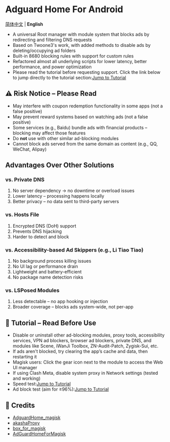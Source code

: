 # Adguard Home For Android
[简体中文](README.md) | **English** 
- A universal Root manager with module system that blocks ads by redirecting and filtering DNS requests
- Based on Twoone3's work, with added methods to disable ads by deleting/occupying ad folders
- Built-in 8680 blocking rules with support for custom rules
- Refactored almost all underlying scripts for lower latency, better performance, and power optimization
- Please read the tutorial before requesting support. Click the link below to jump directly to the tutorial section:[Jump to Tutorial](https://github.com/liuzq2002/Adguard-Home-For-Magisk-Mod/blob/main/README.en.md#-tutorial--read-before-use)
## ⚠️ Risk Notice – Please Read
- May interfere with coupon redemption functionality in some apps (not a false positive)
- May prevent reward systems based on watching ads (not a false positive)
- Some services (e.g., Baidu) bundle ads with financial products – blocking may affect those features
- Do **not** use with other similar ad-blocking modules
- Cannot block ads served from the same domain as content (e.g., QQ, WeChat, Alipay)
## Advantages Over Other Solutions
### vs. Private DNS
1. No server dependency → no downtime or overload issues
2. Lower latency – processing happens locally
3. Better privacy – no data sent to third-party servers
### vs. Hosts File
1. Encrypted DNS (DoH) support
2. Prevents DNS hijacking
3. Harder to detect and block
### vs. Accessibility-based Ad Skippers (e.g., Li Tiao Tiao)
1. No background process killing issues
2. No UI lag or performance drain
3. Lightweight and battery-efficient
4. No package name detection risks
### vs. LSPosed Modules
1. Less detectable – no app hooking or injection
2. Broader coverage – blocks ads system-wide, not per-app
## 📖 Tutorial – Read Before Use
- Disable or uninstall other ad-blocking modules, proxy tools, accessibility services, VPN ad blockers, browser ad blockers, private DNS, and modules like Scene, iWanJi Toolbox, ZN-Audit-Patch, Zygisk-Sui, etc.
- If ads aren't blocked, try clearing the app’s cache and data, then restarting it
- Magisk users: Click the gear icon next to the module to access the Web UI manager
- If using Clash Meta, disable system proxy in Network settings (tested and working)
- Speed test:[Jump to Tutorial](https://test.ustc.edu.cn)
- Ad block test (aim for ≥96%):[Jump to Tutorial](https://paileactivist.github.io/toolz/adblock.html)
## 🙏 Credits
- [AdguardHome_magisk](https://github.com/410154425/AdGuardHome_magisk)
- [akashaProxy](https://github.com/ModuleList/akashaProxy)
- [box_for_magisk](https://github.com/taamarin/box_for_magisk)
- [AdGuardHomeForMagisk](https://github.com/twoone-3/AdGuardHomeForMagisk)
